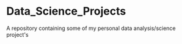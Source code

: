 # Data_Science_Projects
A repository containing some of my personal data analysis/science project's 
